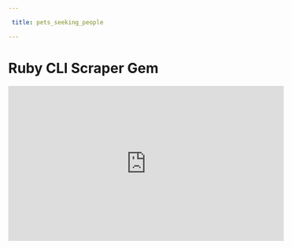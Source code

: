 ```yaml
---

 title: pets_seeking_people

---
```


# Ruby CLI Scraper Gem 

<iframe width="560" height="315" src="https://www.youtube.com/embed/dBpLvW9LZXU" frameborder="0" allowfullscreen> </iframe>

<!-- <iframe width="560" height="315" src="https://www.youtube.com/embed/dBpLvW9LZXU" frameborder="0" allow="autoplay; encrypted-media" allowfullscreen></iframe> -->